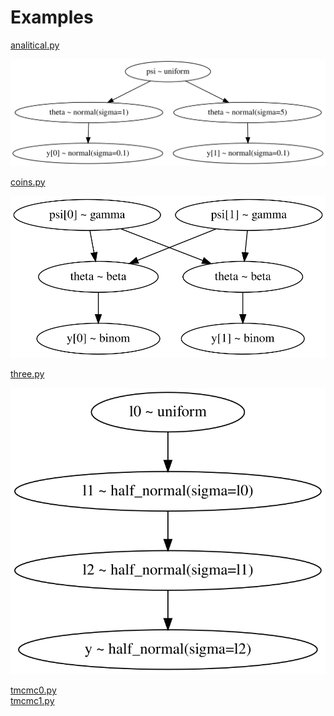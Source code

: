 <h1>Examples</h1>

[analitical.py](analitical.py)
<p align="center"><img src="analitical.svg"/></p>

[coins.py](coins.py)
<p align="center"><img src="coins.svg"/></p>

[three.py](three.py)
<p align="center"><img src="three.svg"/></p>

[tmcmc0.py](tmcmc0.py)</br>
[tmcmc1.py](tmcmc1.py)</br>
